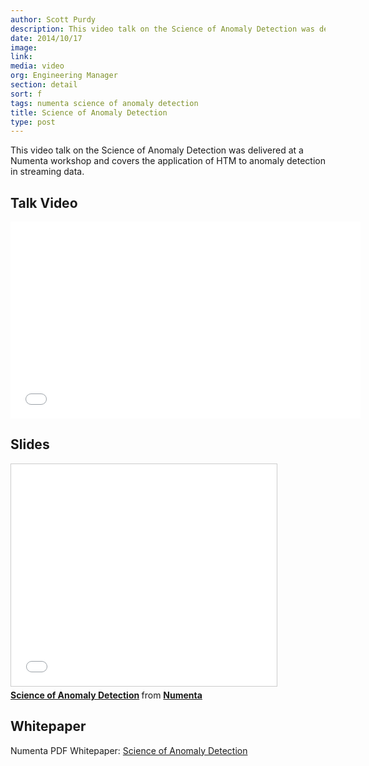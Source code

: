 ```yaml
---
author: Scott Purdy
description: This video talk on the Science of Anomaly Detection was delivered at a Numenta workshop and covers the application of HTM to anomaly detection in streaming data.
date: 2014/10/17
image:
link:
media: video
org: Engineering Manager
section: detail
sort: f
tags: numenta science of anomaly detection
title: Science of Anomaly Detection
type: post
---
```


This video talk on the Science of Anomaly Detection was delivered at a Numenta
workshop and covers the application of HTM to anomaly detection in streaming
data.

## Talk Video

<iframe width="560" height="315" src="//www.youtube.com/embed/I5lSEHvngaI" frameborder="0" allowfullscreen></iframe>

## Slides

<iframe src="//www.slideshare.net/slideshow/embed_code/45034949" width="425" height="355" frameborder="0" marginwidth="0" marginheight="0" scrolling="no" style="border:1px solid #CCC; border-width:1px; margin-bottom:5px; max-width: 100%;" allowfullscreen></iframe>
<div style="margin-bottom:5px">
  <strong>
    <a href="//www.slideshare.net/numenta/science-of-anomaly-detection" title="Science of Anomaly Detection">Science of Anomaly Detection</a>
  </strong> from
  <strong>
    <a href="//www.slideshare.net/numenta">Numenta</a>
  </strong>
</div>

## Whitepaper

Numenta PDF Whitepaper:
[Science of Anomaly Detection](/assets/pdf/whitepapers/Numenta%20White%20Paper%20-%20Science%20of%20Anomaly%20Detection.pdf)
